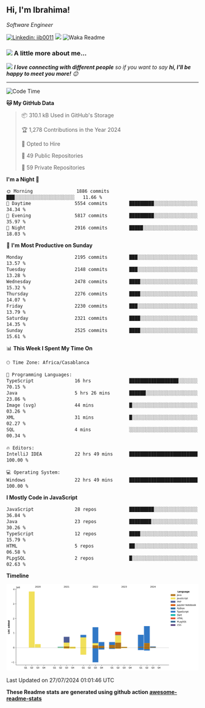<h2>Hi, I'm Ibrahima! </h2>
<p><em>Software Engineer 
</em></p>


[![Linkedin: iib0011](https://img.shields.io/badge/-iib0011-blue?style=flat-square&logo=Linkedin&logoColor=white&link=https://www.linkedin.com/in/iib0011/)](https://www.linkedin.com/in/iib0011/)
![](https://visitor-badge.glitch.me/badge?page_id=iib0011)
![Waka Readme](https://github.com/iib0011/iib0011/workflows/Waka%20Readme/badge.svg)


### <img src="https://media.giphy.com/media/VgCDAzcKvsR6OM0uWg/giphy.gif" width="50"> A little more about me...  


<img src="https://media.giphy.com/media/LnQjpWaON8nhr21vNW/giphy.gif" width="60"> <em><b>I love connecting with different people</b> so if you want to say <b>hi, I'll be happy to meet you more!</b> 😊</em>

---
<!--START_SECTION:waka-->
![Code Time](http://img.shields.io/badge/Code%20Time-3%2C641%20hrs%2050%20mins-blue)

**🐱 My GitHub Data** 

> 📦 310.1 kB Used in GitHub's Storage 
 > 
> 🏆 1,278 Contributions in the Year 2024
 > 
> 💼 Opted to Hire
 > 
> 📜 49 Public Repositories 
 > 
> 🔑 59 Private Repositories 
 > 
**I'm a Night 🦉** 

```text
🌞 Morning                1886 commits        ███░░░░░░░░░░░░░░░░░░░░░░   11.66 % 
🌆 Daytime                5554 commits        █████████░░░░░░░░░░░░░░░░   34.34 % 
🌃 Evening                5817 commits        █████████░░░░░░░░░░░░░░░░   35.97 % 
🌙 Night                  2916 commits        █████░░░░░░░░░░░░░░░░░░░░   18.03 % 
```
📅 **I'm Most Productive on Sunday** 

```text
Monday                   2195 commits        ███░░░░░░░░░░░░░░░░░░░░░░   13.57 % 
Tuesday                  2148 commits        ███░░░░░░░░░░░░░░░░░░░░░░   13.28 % 
Wednesday                2478 commits        ████░░░░░░░░░░░░░░░░░░░░░   15.32 % 
Thursday                 2276 commits        ████░░░░░░░░░░░░░░░░░░░░░   14.07 % 
Friday                   2230 commits        ███░░░░░░░░░░░░░░░░░░░░░░   13.79 % 
Saturday                 2321 commits        ████░░░░░░░░░░░░░░░░░░░░░   14.35 % 
Sunday                   2525 commits        ████░░░░░░░░░░░░░░░░░░░░░   15.61 % 
```


📊 **This Week I Spent My Time On** 

```text
🕑︎ Time Zone: Africa/Casablanca

💬 Programming Languages: 
TypeScript               16 hrs              ██████████████████░░░░░░░   70.15 % 
Java                     5 hrs 26 mins       ██████░░░░░░░░░░░░░░░░░░░   23.86 % 
Image (svg)              44 mins             █░░░░░░░░░░░░░░░░░░░░░░░░   03.26 % 
XML                      31 mins             █░░░░░░░░░░░░░░░░░░░░░░░░   02.27 % 
SQL                      4 mins              ░░░░░░░░░░░░░░░░░░░░░░░░░   00.34 % 

🔥 Editors: 
IntelliJ IDEA            22 hrs 49 mins      █████████████████████████   100.00 % 

💻 Operating System: 
Windows                  22 hrs 49 mins      █████████████████████████   100.00 % 
```

**I Mostly Code in JavaScript** 

```text
JavaScript               28 repos            █████████░░░░░░░░░░░░░░░░   36.84 % 
Java                     23 repos            ████████░░░░░░░░░░░░░░░░░   30.26 % 
TypeScript               12 repos            ████░░░░░░░░░░░░░░░░░░░░░   15.79 % 
HTML                     5 repos             ██░░░░░░░░░░░░░░░░░░░░░░░   06.58 % 
PLpgSQL                  2 repos             █░░░░░░░░░░░░░░░░░░░░░░░░   02.63 % 
```



**Timeline**

![Lines of Code chart](https://raw.githubusercontent.com/iib0011/iib0011/master/assets/bar_graph.png)


 Last Updated on 27/07/2024 01:01:46 UTC
<!--END_SECTION:waka-->

**These Readme stats are generated using github action [awesome-readme-stats](https://github.com/iib0011/waka-readme-stats)**
